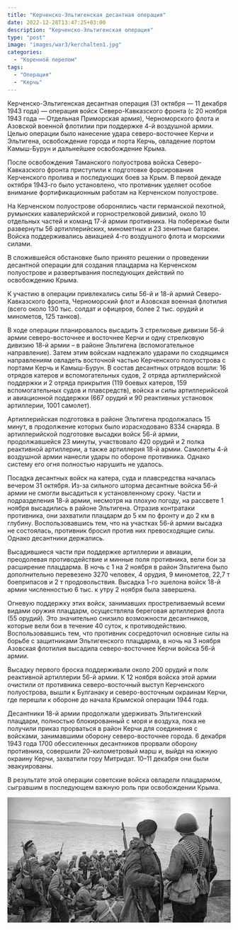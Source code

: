 ```yaml
---
title: "Керченско-Эльтигенская десантная операция"
date: 2022-12-28T13:47:25+03:00
description: "Керченско-Эльтигенская операция"
type: "post"
image: "images/war3/kerchalten1.jpg"
categories:
  - "Коренной перелом"
tags:
  - "Операция"
  - "Керчь"
---
```


Керченско-Эльтигенская десантная операция (31 октября — 11 декабря 1943 года) — операция войск Северо-Кавказского фронта (с 20 ноября 1943 года — Отдельная Приморская армия), Черноморского флота и Азовской военной флотилии при поддержке 4-й воздушной армии. Целью операции было нанесение удара северо-восточнее Керчи и Эльтигена, освобождение города и порта Керчь, овладение портом Камыш-Бурун и дальнейшее освобождение Крыма.

После освобождения Таманского полуострова войска Северо-Кавказского фронта приступили к подготовке форсирования Керченского пролива и последующих боев за Крым. В первой декаде октября 1943-го было установлено, что противник уделяет особое внимание фортификационным работам на Керченском полуострове.

На Керченском полуострове оборонялись части германской пехотной, румынских кавалерийской и горнострелковой дивизий, около 10 отдельных частей и команд 17-й армии противника. На побережье были развернуты 56 артиллерийских, минометных и 23 зенитные батареи. Войска поддерживались авиацией 4-го воздушного флота и морскими силами.

В сложившейся обстановке было принято решении о проведении десантной операции для создания плацдарма на Керченском полуострове и развертывания последующих действий по освобождению Крыма.

К участию в операции привлекались силы 56-й и 18-й армий Северо-Кавказского фронта, Черноморский флот и Азовская военная флотилия (всего около 130 тыс. солдат и офицеров, более 2 тыс. орудий и минометов, 125 танков).

В ходе операции планировалось высадить 3 стрелковые дивизии 56-й армии северо-восточнее и восточнее Керчи и одну стрелковую дивизию 18-й армии – в районе Эльтигена (вспомогательное направление). Затем этим войскам надлежало ударами по сходящимся направлениям овладеть восточной частью Керченского полуострова с портами Керчь и Камыш-Бурун. В состав десантных отрядов вошли: 16 отрядов катеров и вспомогательных судов, 2 отряда артиллерийской поддержки и 2 отряда прикрытия (119 боевых катеров, 159 вспомогательных судов и плавсредств), войска и силы артиллерийской и авиационной поддержки (667 орудий и 90 реактивных установок артиллерии, 1001 самолет).

Артиллерийская подготовка в районе Эльтигена продолжалась 15 минут, в продолжение которых было израсходовано 8334 снаряда. В артиллерийской подготовке высадки войск 56-й армии, продолжавшейся 23 минуты, участвовало 420 орудий и 2 полка реактивной артиллерии, а также артиллерия 18-й армии. Самолеты 4-й воздушной армии нанесли удары по обороне противника. Однако систему его огня полностью нарушить не удалось.

Посадка десантных войск на катера, суда и плавсредства началась вечером 31 октября. Из-за сильного шторма десантные войска 56-й армии не смогли высадиться к установленному сроку. Части и подразделения 18-й армии, несмотря на плохую погоду, на рассвете 1 ноября высадились в районе Эльтигена. Отразив контратаки противника, они захватили плацдарм до 5 км по фронту и до 2 км в глубину. Воспользовавшись тем, что на участках 56-й армии высадка не состоялась, противник бросил против них превосходящие силы. Однако десантники держались.

Высадившиеся части при поддержке артиллерии и авиации, преодолевая противодействие и минные поля противника, вели бои за расширение плацдарма. В ночь с 1 на 2 ноября в район Эльтигена было дополнительно перевезено 3270 человек, 4 орудия, 9 минометов, 22,7 т боеприпасов и 2 т продовольствия. Высадка 1-го эшелона войск 18-й армии численностью 6 тыс. к утру 2 ноября была завершена.

Огневую поддержку этих войск, занимавших простреливаемый всеми видами оружия плацдарм, осуществляла береговая артиллерия флота (55 орудий). Это значительно снизило возможности десантников, которые вели бои в течение 40 суток, к противодействию. Воспользовавшись тем, что противник сосредоточил основные силы на борьбе с защитниками Эльтигенского плацдарма, в ночь на 3 ноября Азовская флотилия высадила северо-восточнее Керчи войска 56-й армии.

Высадку первого броска поддерживали около 200 орудий и полк реактивной артиллерии 56-й армии. К 12 ноября войска этой армии очистили от противника северо-восточный выступ Керченского полуострова, вышли к Булганаку и северо-восточным окраинам Керчи, где перешли к обороне до начала Крымской операции 1944 года.

Десантники 18-й армии продолжали удерживать Эльтигенский плацдарм, полностью блокированный с моря и воздуха, пока не получили приказ прорваться в район Керчи для соединения с войсками, занимавшими оборону северо-восточнее города. 6 декабря 1943 года 1700 обессиленных десантников прорвали оборону противника, совершили 20-километровый марш и, выйдя на южную окраину Керчи, захватили гору Митридат. 10–11 декабря они были эвакуированы.

В результате этой операции советские войска овладели плацдармом, сыгравшим в последующем важную роль при освобождении Крыма.



![](../../../images/war3/kerchalten2.jpg)